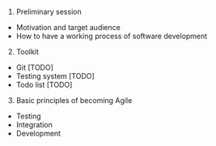 
1. Preliminary session
 * Motivation and target audience
 * How to have a working process of software development

2. Toolkit
 * Git [TODO]
 * Testing system [TODO]
 * Todo list [TODO]

3. Basic principles of becoming Agile
 * Testing
 * Integration
 * Development
